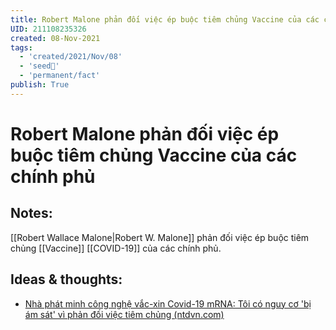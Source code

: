 ```yaml
---
title: Robert Malone phản đối việc ép buộc tiêm chủng Vaccine của các chính phủ
UID: 211108235326
created: 08-Nov-2021
tags:
  - 'created/2021/Nov/08'
  - 'seed🥜'
  - 'permanent/fact'
publish: True
---
```

# Robert Malone phản đối việc ép buộc tiêm chủng Vaccine của các chính phủ

## Notes:
[[Robert Wallace Malone|Robert W. Malone]] phản đối việc ép buộc tiêm chủng [[Vaccine]] [[COVID-19]] của các chính phủ.

## Ideas & thoughts:
- [Nhà phát minh công nghệ vắc-xin Covid-19 mRNA: Tôi có nguy cơ 'bị ám sát' vì phản đối việc tiêm chủng (ntdvn.com)](https://www.ntdvn.com/suc-khoe/nha-phat-minh-cong-nghe-vac-xin-covid-19-mrna-toi-co-nguy-co-bi-am-sat-vi-phan-doi-viec-tiem-chung-217990.html)

